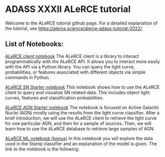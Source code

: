 # ADASS XXXII ALeRCE tutorial

Welcome to the ALeRCE tutorial github page. For a detailed explanation of the tutorial, see https://alerce.science/alerce-adass-tutorial-2022/.

## List of Notebooks:

[ALeRCE client notebook](https://colab.research.google.com/github/alercebroker/usecases/blob/master/notebooks/ADASS_XXXII_Nov2022_tutorial/ALeRCE_Client_starter.ipynb)
The ALeRCE client is a library to interact programmatically with the ALeRCE API. It allows you to interact more easily with the API via a Python library. You can query the light curve, probabilities, or features associated with different objects via simple commands in Python.

[ALeRCE SN Starter notebook](https://colab.research.google.com/github/alercebroker/usecases/blob/master/notebooks/ALeRCE_SN_Starter.ipynb)
This notebook shows how to use the ALeRCE client to query and visualize SN related data. This includes object light curves, features and classification probabilities.

[ALeRCE AGN Starter notebook](https://colab.research.google.com/github/alercebroker/usecases/blob/master/notebooks/ADASS_XXXII_Nov2022_tutorial/ALeRCE_AGN_starter.ipynb)
The notebook is focused on Active Galactic Nuclei (AGN) mostly using the results from the light curve classifier. After a brief introduction, we will use the ALeRCE client to retrieve the light curve for one particular AGN, and then for a sample of sources. Then, we will learn how to use the ALeRCE database to retrieve large samples of AGN.

[ALeRCE ML notebook (bonus)](https://colab.research.google.com/github/alercebroker/usecases/blob/master/notebooks/ADASS_XXXII_Nov2022_tutorial/ALeRCE_ML_Stamp_Classifier.ipynb)
In this notebook you will explore the data used in the Stamp classifier and an explanation of the model is given. The link to the notebook is the following:

